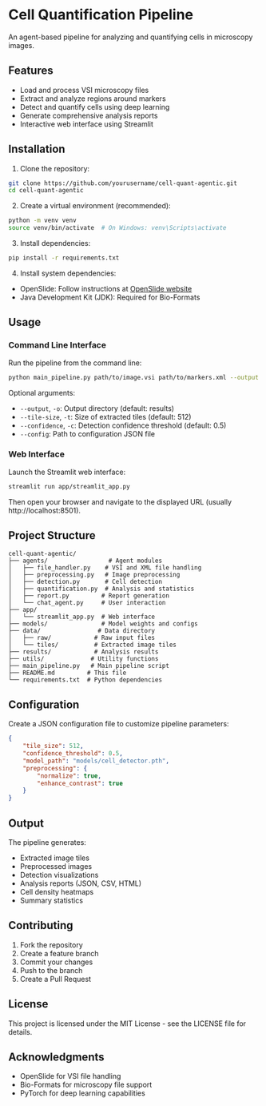 # Cell Quantification Pipeline

An agent-based pipeline for analyzing and quantifying cells in microscopy images.

## Features

- Load and process VSI microscopy files
- Extract and analyze regions around markers
- Detect and quantify cells using deep learning
- Generate comprehensive analysis reports
- Interactive web interface using Streamlit

## Installation

1. Clone the repository:
```bash
git clone https://github.com/yourusername/cell-quant-agentic.git
cd cell-quant-agentic
```

2. Create a virtual environment (recommended):
```bash
python -m venv venv
source venv/bin/activate  # On Windows: venv\Scripts\activate
```

3. Install dependencies:
```bash
pip install -r requirements.txt
```

4. Install system dependencies:
- OpenSlide: Follow instructions at [OpenSlide website](https://openslide.org/download/)
- Java Development Kit (JDK): Required for Bio-Formats

## Usage

### Command Line Interface

Run the pipeline from the command line:

```bash
python main_pipeline.py path/to/image.vsi path/to/markers.xml --output results
```

Optional arguments:
- `--output`, `-o`: Output directory (default: results)
- `--tile-size`, `-t`: Size of extracted tiles (default: 512)
- `--confidence`, `-c`: Detection confidence threshold (default: 0.5)
- `--config`: Path to configuration JSON file

### Web Interface

Launch the Streamlit web interface:

```bash
streamlit run app/streamlit_app.py
```

Then open your browser and navigate to the displayed URL (usually http://localhost:8501).

## Project Structure

```
cell-quant-agentic/
├── agents/                 # Agent modules
│   ├── file_handler.py    # VSI and XML file handling
│   ├── preprocessing.py   # Image preprocessing
│   ├── detection.py       # Cell detection
│   ├── quantification.py  # Analysis and statistics
│   ├── report.py         # Report generation
│   └── chat_agent.py     # User interaction
├── app/
│   └── streamlit_app.py  # Web interface
├── models/               # Model weights and configs
├── data/                # Data directory
│   ├── raw/            # Raw input files
│   └── tiles/          # Extracted image tiles
├── results/            # Analysis results
├── utils/             # Utility functions
├── main_pipeline.py   # Main pipeline script
├── README.md         # This file
└── requirements.txt  # Python dependencies
```

## Configuration

Create a JSON configuration file to customize pipeline parameters:

```json
{
    "tile_size": 512,
    "confidence_threshold": 0.5,
    "model_path": "models/cell_detector.pth",
    "preprocessing": {
        "normalize": true,
        "enhance_contrast": true
    }
}
```

## Output

The pipeline generates:
- Extracted image tiles
- Preprocessed images
- Detection visualizations
- Analysis reports (JSON, CSV, HTML)
- Cell density heatmaps
- Summary statistics

## Contributing

1. Fork the repository
2. Create a feature branch
3. Commit your changes
4. Push to the branch
5. Create a Pull Request

## License

This project is licensed under the MIT License - see the LICENSE file for details.

## Acknowledgments

- OpenSlide for VSI file handling
- Bio-Formats for microscopy file support
- PyTorch for deep learning capabilities 